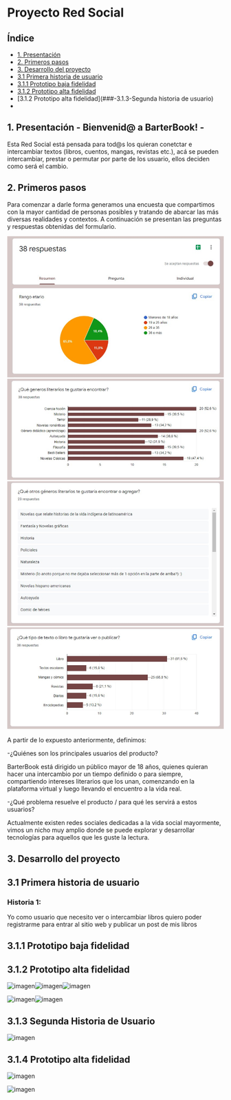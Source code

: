 # Proyecto Red Social

## Índice

* [1. Presentación](#1-presentación)
* [2. Primeros pasos](#2-primeros-pasos)
* [3. Desarrollo del proyecto](#3-Desarrollo-del-proyecto)
* [3.1 Primera historia de usuario](###-3.1-Primera-historia-de-usuario)
* [3.1.1 Prototipo baja fidelidad](###-3.1.2-Prototipo-baja-fidelidad)
* [3.1.2 Prototipo alta fidelidad](###-3.1.2-Prototipo-alta-fidelidad)
* [3.1.2 Prototipo alta fidelidad](###-3.1.3-Segunda historia de usuario)
* 


## 1. Presentación - Bienvenid@ a BarterBook! -

Esta Red Social está pensada para tod@s los quieran conetctar e intercambiar textos (libros, cuentos, mangas, revistas etc.), acá se pueden intercambiar, prestar o permutar por parte de los usuario, ellos deciden como será el cambio.



## 2. Primeros pasos

Para comenzar a darle forma  generamos una encuesta que compartimos con la mayor cantidad de personas posibles y tratando de abarcar las más diversas realidades y contextos. A continuación se presentan las preguntas y respuestas obtenidas del formulario.

![imagen](src/img/encuesta1.jpg)![imagen](src/img/encuenta2.jpg)
![imagen](src/img/encuesta3.jpg)![imagen](src/img/encuesta4.jpg)

A partir de lo expuesto anteriormente, definimos:

-¿Quiénes son los principales usuarios del producto?                    

BarterBook está dirigido un público mayor de 18 años, quienes quieran hacer una intercambio por un tiempo definido o para siempre, compartiendo intereses literarios que los unan, comenzando en la plataforma virtual y luego llevando el encuentro a la vida real.

-¿Qué problema resuelve el producto / para qué les servirá a estos usuarios?

Actualmente existen redes sociales dedicadas a la vida social mayormente, vimos un nicho muy amplio donde se puede explorar y desarrollar tecnologías para aquellos que les guste la lectura.
## 3. Desarrollo del proyecto
 
## 3.1 Primera historia de usuario

### Historia 1:
Yo como usuario que necesito ver o intercambiar libros quiero poder registrarme para entrar al sitio web y publicar un post de mis libros


## 3.1.1 Prototipo baja fidelidad

## 3.1.2 Prototipo alta fidelidad

![imagen](src/imagenes/together(inicio).png)![imagen](src/imagenes/together(ingreso).png)![imagen](src/imagenes/together(registro).png)

![imagen](src/imagenes/together(mack1).png)![imagen](src/imagenes/together(2).png)

## 3.1.3  Segunda Historia de Usuario

![imagen](src/imagenes/2daHistoria.png)

## 3.1.4 Prototipo alta fidelidad

![imagen](src/imagenes/movile.png)

![imagen](src/imagenes/wallResponsive.png)


















